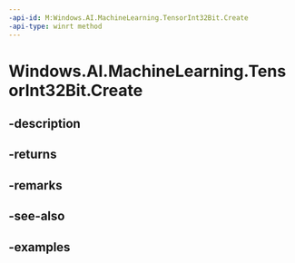 ```yaml
---
-api-id: M:Windows.AI.MachineLearning.TensorInt32Bit.Create
-api-type: winrt method
---
```


<!-- Method syntax.
public TensorInt32Bit TensorInt32Bit.Create()
-->

# Windows.AI.MachineLearning.TensorInt32Bit.Create

## -description

## -returns

## -remarks

## -see-also

## -examples

